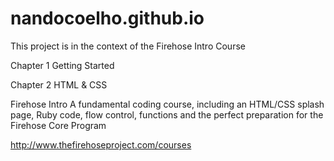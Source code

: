 # nandocoelho.github.io

This project is in the context of the Firehose Intro Course

Chapter 1
Getting Started

Chapter 2
HTML & CSS

Firehose Intro
A fundamental coding course, including an HTML/CSS splash page, Ruby code, flow control, functions and the perfect preparation for the Firehose Core Program

http://www.thefirehoseproject.com/courses

